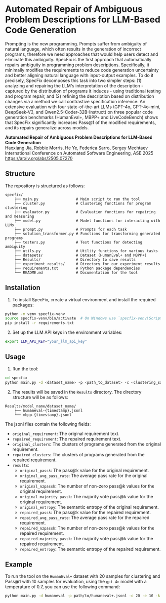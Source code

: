 # Automated Repair of Ambiguous Problem Descriptions for LLM-Based Code Generation

Prompting is the new programming. Prompts suffer from ambiguity of natural language, which often results in the generation of incorrect programs, therefore we need approaches that would help users detect and eliminate this ambiguity. SpecFix is the first approach that automatically repairs ambiguity in programming problem descriptions. Specifically, it minimally modifies the requirements to reduce code generation uncertainty and better aligning natural language with input-output examples. To do it precisely, SpecFix decomposes this task into two simpler steps: (1) analyzing and repairing the LLM's interpretation of the description - captured by the distribution of programs it induces - using traditional testing and program repair, and (2) refining the description based on distribution changes via a method we call contrastive specification inference. An extensive evaluation with four state-of-the-art LLMs (GPT-4o, GPT-4o-mini, DeepSeek-V3, and Qwen2.5-Coder-32B-Instruct) on three popular code generation benchmarks (HumanEval+, MBPP+ and LiveCodeBench) shows that SpecFix significantly increases Pass@1 of the modified requirements, and its repairs generalize across models.

**Automated Repair of Ambiguous Problem Descriptions for LLM-Based Code Generation**<br>
Haoxiang Jia, Robbie Morris, He Ye, Federica Sarro, Sergey Mechtaev<br>
International Conference on Automated Software Engineering, ASE 2025<br>
https://arxiv.org/abs/2505.07270

## Structure
The repository is structured as follows:
```
specfix/
    ├── main.py                 # Main script to run the tool
    ├── cluster.py              # Clustering functions for program clustering
    ├── evaluator.py            # Evaluation functions for repairing and measuring 
    ├── model.py                # Model functions for interacting with LLMs
    ├── prompt.py               # Prompts for each task
    ├── solution_transformer.py # Functions for transforming generated programs
    ├── testers.py              # Test functions for detecting ambiguity
    ├── utils.py                # Utility functions for various tasks
    ├── datasets/               # Dataset (HumanEval+ and MBPP+)
    ├── Results/                # Directory to save results
    ├── experiment_results/     # Directory for our experiment results
    ├── requirements.txt        # Python package dependencies
    └── README.md               # Documentation for the tool
```

## Installation
1. To install SpecFix, create a virtual environment and install the required packages:

```bash
python -m venv specfix-venv
source specfix-venv/bin/activate  # On Windows use `specfix-venv\Scripts\activate`
pip install -r requirements.txt
```

2. Set up the LLM API keys in the environment variables:
```bash
export LLM_API_KEY="your_llm_api_key"
```

## Usage
1. Run the tool:
```bash
cd specfix
python main.py -d <dataset_name> -p <path_to_dataset> -c <clustering_sample_size> -e <evaluation_sample_size> -k <pass@k_value> -m <model_name> -t <temperature>
```

2. The results will be saved in the `Results` directory. The directory structure will be as follows:
```
Results/model_name/dataset_name/
    ├── humaneval-{timestamp}.jsonl
    └── mbpp-{timestamp}.jsonl
```
The jsonl files contain the following fields:
- `original_requirement`: The original requirement text.
- `repaired_requirement`: The repaired requirement text.
- `original_clusters`: The clusters of programs generated from the original requirement.
- `repaired_clusters`: The clusters of programs generated from the repaired requirement.
- `results`: 
  - `original_passk`: The pass@k value for the original requirement.
  - `original_avg_pass_rate`: The average pass rate for the original requirement.
  - `original_nzpassk`: The number of non-zero pass@k values for the original requirement.
  - `original_majority_passk`: The majority vote pass@k value for the original requirement.
  - `original_entropy`: The semantic entropy of the original requirement.
  - `repaired_passk`: The pass@k value for the repaired requirement.
  - `repaired_avg_pass_rate`: The average pass rate for the repaired requirement.
  - `repaired_nzpassk`: The number of non-zero pass@k values for the repaired requirement.
  - `repaired_majority_passk`: The majority vote pass@k value for the repaired requirement.
  - `repaired_entropy`: The semantic entropy of the repaired requirement.

## Example
To run the tool on the `HumanEval+` dataset with 20 samples for clustering and Pass@1 with 10 samples for evaluation, using the `gpt-4o` model with a temperature of 0.7, you can use the following command:

```bash
python main.py -d humaneval -p path/to/humaneval+.jsonl -c 20 -e 10 -k 1 -m gpt-4o -t 0.7
```
